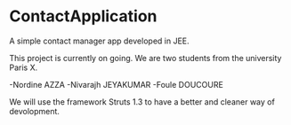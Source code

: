 # ContactApplication
A simple contact manager app developed in JEE.

This project is currently on going. We are two students from the university Paris X.

-Nordine AZZA
-Nivarajh JEYAKUMAR
-Foule DOUCOURE

We will use the framework Struts 1.3 to have a better and cleaner way of devolopment.
